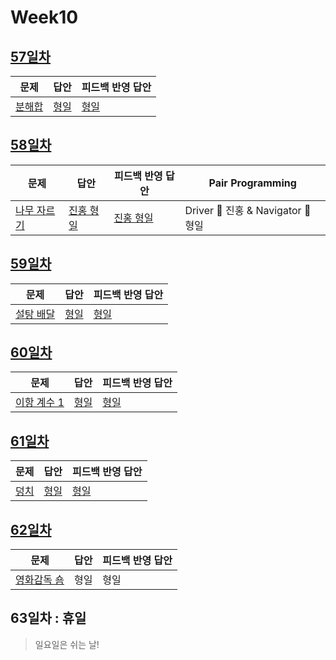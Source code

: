 # Week10

## [57일차](Day57)

| 문제                                           | 답안                        | 피드백 반영 답안               |
| ---------------------------------------------- | --------------------------- | ------------------------------ |
| [분해합](https://www.acmicpc.net/problem/2231) | [형일](Day55/bj1966_jhi.js) | [형일](Day55/bj1966_jhi_fb.js) |

## [58일차](Day58)

| 문제                                                | 답안                                | 피드백 반영 답안                       | Pair Programming                   |
| --------------------------------------------------- | ----------------------------------- | -------------------------------------- | ---------------------------------- |
| [나무 자르기](https://www.acmicpc.net/problem/2805) | [진홍 형일](Day58/bj2805_kjhjhi.js) | [진홍 형일](Day58/bj2805_kjhjhi_fb.js) | Driver 🚗 진홍 & Navigator 🧭 형일 |

## [59일차](Day59)

| 문제                                              | 답안                        | 피드백 반영 답안               |
| ------------------------------------------------- | --------------------------- | ------------------------------ |
| [설탕 배달](https://www.acmicpc.net/problem/2839) | [형일](Day59/bj2839_jhi.js) | [형일](Day59/bj2839_jhi_fb.js) |

## [60일차](Day60)

| 문제                                                 | 답안                         | 피드백 반영 답안                |
| ---------------------------------------------------- | ---------------------------- | ------------------------------- |
| [이항 계수 1](https://www.acmicpc.net/problem/11050) | [형일](Day60/bj11050_jhi.js) | [형일](Day60/bj11050_jhi_fb.js) |

## [61일차](Day61)

| 문제                                         | 답안                        | 피드백 반영 답안               |
| -------------------------------------------- | --------------------------- | ------------------------------ |
| [덩치](https://www.acmicpc.net/problem/7568) | [형일](Day61/bj7568_jhi.js) | [형일](Day61/bj7568_jhi_fb.js) |

## [62일차](Day62)

| 문제                                                | 답안 | 피드백 반영 답안 |
| --------------------------------------------------- | ---- | ---------------- |
| [영화감독 숌](https://www.acmicpc.net/problem/1436) | 형일 | 형일             |

## 63일차 : 휴일

> 일요일은 쉬는 날!
